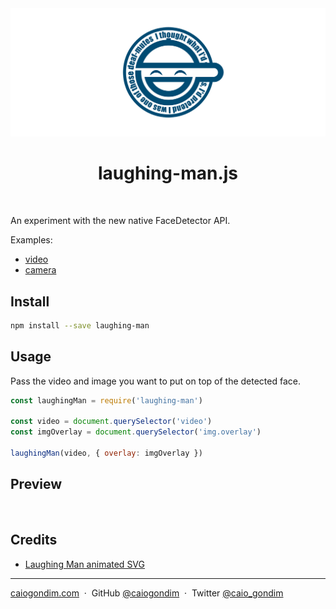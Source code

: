 <img src="./img/icon.png">

<h1 align="center">laughing-man.js</h1>

<br>

An experiment with the new native FaceDetector API.

Examples:
- [video](https://caiogondim.github.io/laughing-man.js/example/video)
- [camera](https://caiogondim.github.io/laughing-man.js/example/camera)

## Install

```bash
npm install --save laughing-man
```

## Usage

Pass the video and image you want to put on top of the detected face.

```js
const laughingMan = require('laughing-man')

const video = document.querySelector('video')
const imgOverlay = document.querySelector('img.overlay')

laughingMan(video, { overlay: imgOverlay })
```

## Preview

<img src="./img/video-example.gif" alt="">

## Credits

- [Laughing Man animated SVG](https://gist.github.com/johan/1066590)

---

[caiogondim.com](https://caiogondim.com) &nbsp;&middot;&nbsp;
GitHub [@caiogondim](https://github.com/caiogondim) &nbsp;&middot;&nbsp;
Twitter [@caio_gondim](https://twitter.com/caio_gondim)
